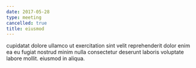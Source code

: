 ```yaml
---
date: 2017-05-28
type: meeting
cancelled: true
title: eiusmod
---
```

cupidatat dolore ullamco ut exercitation sint velit reprehenderit dolor enim ea eu fugiat nostrud minim nulla consectetur deserunt laboris voluptate labore mollit. eiusmod in aliqua.